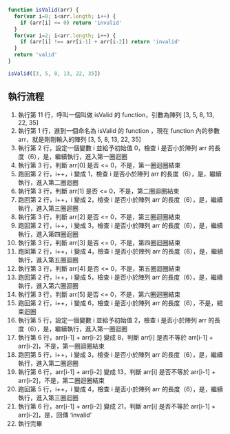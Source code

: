 ``` js
function isValid(arr) {
  for(var i=0; i<arr.length; i++) {
    if (arr[i] <= 0) return 'invalid'
  }
  for(var i=2; i<arr.length; i++) {
    if (arr[i] !== arr[i-1] + arr[i-2]) return 'invalid'
  }
  return 'valid'
}

isValid([3, 5, 8, 13, 22, 35])
```

## 執行流程
1. 執行第 11 行，呼叫一個叫做 isValid 的 function，引數為陣列 [3, 5, 8, 13, 22, 35]
2. 執行第 1 行，進到一個命名為 isValid 的 function ，現在 function 內的參數 arr，就是剛剛輸入的陣列 [3, 5, 8, 13, 22, 35]
3. 執行第 2 行，設定一個變數 i 並給予初始值 0，檢查 i 是否小於陣列 arr 的長度（6），是，繼續執行，進入第一圈迴圈
4. 執行第 3 行，判斷 arr[0] 是否 <= 0，不是，第一圈迴圈結束
5. 跑回第 2 行，i++，i 變成 1，檢查 i 是否小於陣列 arr 的長度（6），是，繼續執行，進入第二圈迴圈
6. 執行第 3 行，判斷 arr[1] 是否 <= 0，不是，第二圈迴圈結束
7.  跑回第 2 行，i++，i 變成 2，檢查 i 是否小於陣列 arr 的長度（6），是，繼續執行，進入第三圈迴圈
8. 執行第 3 行，判斷 arr[2] 是否 <= 0，不是，第三圈迴圈結束
9.  跑回第 2 行，i++，i 變成 3，檢查 i 是否小於陣列 arr 的長度（6），是，繼續執行，進入第四圈迴圈
10. 執行第 3 行，判斷 arr[3] 是否 <= 0，不是，第四圈迴圈結束
11. 跑回第 2 行，i++，i 變成 4，檢查 i 是否小於陣列 arr 的長度（6），是，繼續執行，進入第五圈迴圈
12. 執行第 3 行，判斷 arr[4] 是否 <= 0，不是，第五圈迴圈結束
13. 跑回第 2 行，i++，i 變成 5，檢查 i 是否小於陣列 arr 的長度（6），是，繼續執行，進入第六圈迴圈
14. 執行第 3 行，判斷 arr[5] 是否 <= 0，不是，第六圈迴圈結束
15. 跑回第 2 行，i++，i 變成 6，檢查 i 是否小於陣列 arr 的長度（6），不是，結束迴圈
16. 執行第 5 行，設定一個變數 i 並給予初始值 2，檢查 i 是否小於陣列 arr 的長度（6），是，繼續執行，進入第一圈迴圈
17. 執行第 6 行，arr[i-1] + arr[i-2] 變成 8，判斷 arr[i] 是否不等於 arr[i-1] + arr[i-2]，不是，第一圈迴圈結束
18. 跑回第 5 行，i++，i 變成 3，檢查 i 是否小於陣列 arr 的長度（6），是，繼續執行，進入第二圈迴圈
19. 執行第 6 行，arr[i-1] + arr[i-2] 變成 13，判斷 arr[i] 是否不等於 arr[i-1] + arr[i-2]，不是，第二圈迴圈結束
20. 跑回第 5 行，i++，i 變成 4，檢查 i 是否小於陣列 arr 的長度（6），是，繼續執行，進入第三圈迴圈
21. 執行第 6 行，arr[i-1] + arr[i-2] 變成 21，判斷 arr[i] 是否不等於 arr[i-1] + arr[i-2]，是，回傳 ‘invalid’ 
22. 執行完畢